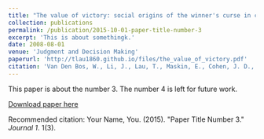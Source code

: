 ```yaml
---
title: "The value of victory: social origins of the winner's curse in common value auctions"
collection: publications
permalink: /publication/2015-10-01-paper-title-number-3
excerpt: 'This is about somethingk.'
date: 2008-08-01
venue: 'Judgment and Decision Making'
paperurl: 'http://tlau1860.github.io/files/the_value_of_victory.pdf'
citation: 'Van Den Bos, W., Li, J., Lau, T., Maskin, E., Cohen, J. D., Montague, P. R., & McClure, S. M. (2008). <i>The value of victory: social origins of the winner/'s curse in common value auctions. Judgment and Decision Making, 3</i>(7), 483.'
---
```

This paper is about the number 3. The number 4 is left for future work.

[Download paper here](http://academicpages.github.io/files/paper3.pdf)

Recommended citation: Your Name, You. (2015). "Paper Title Number 3." <i>Journal 1</i>. 1(3).